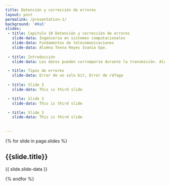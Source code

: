 ```yaml
---
title: Detención y corrección de errores
layout: post
permalink: /presentation-1/
background: '#0a5'
slides:
 - title: Capitulo 10 Detención y corrección de errores
   slide-data: Ingeniería en sistemas computacionales
   slide-data: Fundamentos de telecomunicaciones
   slide-data: Alumna Texna Reyes Ivania Gpe.
     
 - title: Introducción
   slide-data: Los datos pueden corromperse durante la transmisión. Algunas aplicaciones requieren que se detecten y corrijan los errores.

 - title: Tipos de errores
   slide-data: Error de un solo bit, Error de ráfaga
 
 - title: Slide 3
   slide-data: This is third slide

 - title: Slide 3
   slide-data: This is third slide

 - title: Slide 3
   slide-data: This is third slide
  
  
---
```


{% for slide in page.slides %}
                    
<section data-background="{% if slide.background %}{{slide.background}}{% else %}{{page.background}}{% endif %}"><h1>{{slide.title}}</h1>{{ slide.slide-data }}</section>
                    
{% endfor %}
    
